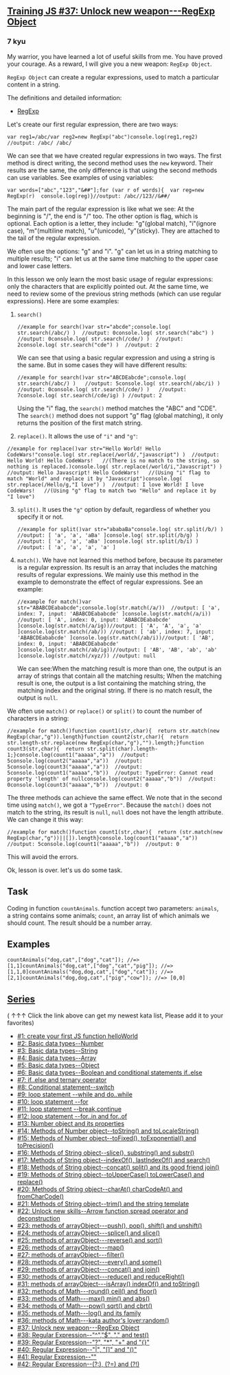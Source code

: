 <h2><a href=https://www.codewars.com/kata/5735e39313c205fe39001173/train/javascript target="_blank">Training JS #37: Unlock new weapon---RegExp Object</a></h2><h3>7 kyu</h3><p>My warrior, you have learned a lot of useful skills from me. You have proved your courage. As a reward, I will give you a new weapon: <code>RegExp Object</code>.</p><p><code>RegExp Object</code> can create a regular expressions, used to match a particular content in a string.</p><p>The definitions and detailed information:</p><ul><li><a href="https://developer.mozilla.org/en-US/docs/Web/JavaScript/Reference/Global_Objects/RegExp" data-turbolinks="false" target="_blank">RegExp</a></li></ul><p>Let's create our first regular expression, there are two ways:</p><pre><code class="language-javascript"><span class="cm-keyword">var</span> <span class="cm-def">reg1</span><span class="cm-operator">=</span><span class="cm-string-2">/abc/</span><span class="cm-keyword">var</span> <span class="cm-def">reg2</span><span class="cm-operator">=</span><span class="cm-keyword">new</span> <span class="cm-variable">RegExp</span>(<span class="cm-string">"abc"</span>)<span class="cm-variable">console</span>.<span class="cm-property">log</span>(<span class="cm-variable">reg1</span>,<span class="cm-variable">reg2</span>)  <span class="cm-comment">//output: /abc/ /abc/</span></code></pre><p>We can see that we have created regular expressions in two ways. The first method is direct writing, the second method uses the <code>new</code> keyword. Their results are the same, the only difference is that using the second methods can use variables. See examples of using variables:</p><pre><code class="language-javascript"><span class="cm-keyword">var</span> <span class="cm-def">words</span><span class="cm-operator">=</span>[<span class="cm-string">"abc"</span>,<span class="cm-string">"123"</span>,<span class="cm-string">"&amp;##"</span>];<span class="cm-keyword">for</span> (<span class="cm-keyword">var</span> <span class="cm-def">r</span> <span class="cm-keyword">of</span> <span class="cm-variable">words</span>){  <span class="cm-keyword">var</span> <span class="cm-def">reg</span><span class="cm-operator">=</span><span class="cm-keyword">new</span> <span class="cm-variable">RegExp</span>(<span class="cm-variable-2">r</span>)  <span class="cm-variable">console</span>.<span class="cm-property">log</span>(<span class="cm-variable">reg</span>)}<span class="cm-comment">//output: </span><span class="cm-string-2">/abc/</span><span class="cm-operator">/</span><span class="cm-number">123</span><span class="cm-operator">/</span><span class="cm-string-2">/&amp;##/</span></code></pre><p>The main part of the regular expression is like what we see: At the beginning is "/", the end is "/" too. The other option is flag, which is optional. Each option is a letter, they include: "g"(global match), "i"(ignore case), "m"(multiline match), "u"(unicode), "y"(sticky). They are attached to the tail of the regular expression.</p><p>We often use the options: "g" and "i". "g" can let us in a string matching to multiple results; "i" can let us at the same time matching to the upper case and lower case letters.</p><p>In this lesson we only learn the most basic usage of regular expressions: only the characters that are explicitly pointed out. At the same time, we need to review some of the previous string methods (which can use regular expressions). Here are some examples:</p><ol><li><p><code>search()</code></p><pre><code class="language-javascript"><span class="cm-comment">//example for search()</span><span class="cm-keyword">var</span> <span class="cm-def">str</span><span class="cm-operator">=</span><span class="cm-string">"abcde"</span>;<span class="cm-variable">console</span>.<span class="cm-property">log</span>( <span class="cm-variable">str</span>.<span class="cm-property">search</span>(<span class="cm-string-2">/abc/</span>) )  <span class="cm-comment">//output: 0</span><span class="cm-variable">console</span>.<span class="cm-property">log</span>( <span class="cm-variable">str</span>.<span class="cm-property">search</span>(<span class="cm-string">"abc"</span>) )  <span class="cm-comment">//output: 0</span><span class="cm-variable">console</span>.<span class="cm-property">log</span>( <span class="cm-variable">str</span>.<span class="cm-property">search</span>(<span class="cm-string-2">/cde/</span>) )  <span class="cm-comment">//output: 2</span><span class="cm-variable">console</span>.<span class="cm-property">log</span>( <span class="cm-variable">str</span>.<span class="cm-property">search</span>(<span class="cm-string">"cde"</span>) )  <span class="cm-comment">//output: 2</span></code></pre><p>We can see that using a basic regular expression and using a string is the same. But in some cases they will have different results:</p><pre><code class="language-javascript"><span class="cm-comment">//example for search()</span><span class="cm-keyword">var</span> <span class="cm-def">str</span><span class="cm-operator">=</span><span class="cm-string">"ABCDEabcde"</span>;<span class="cm-variable">console</span>.<span class="cm-property">log</span>( <span class="cm-variable">str</span>.<span class="cm-property">search</span>(<span class="cm-string-2">/abc/</span>) )   <span class="cm-comment">//output: 5</span><span class="cm-variable">console</span>.<span class="cm-property">log</span>( <span class="cm-variable">str</span>.<span class="cm-property">search</span>(<span class="cm-string-2">/abc/i</span>) )  <span class="cm-comment">//output: 0</span><span class="cm-variable">console</span>.<span class="cm-property">log</span>( <span class="cm-variable">str</span>.<span class="cm-property">search</span>(<span class="cm-string-2">/cde/</span>) )   <span class="cm-comment">//output: 7</span><span class="cm-variable">console</span>.<span class="cm-property">log</span>( <span class="cm-variable">str</span>.<span class="cm-property">search</span>(<span class="cm-string-2">/cde/ig</span>) ) <span class="cm-comment">//output: 2</span></code></pre><p>Using the "i" flag, the <code>search()</code> method matches the "ABC" and "CDE". The <code>search()</code> method does not support "g" flag (global matching), it only returns the position of the first match string.</p></li><li><p><code>replace()</code>. It allows the use of <code>"i"</code> and <code>"g"</code>:</p></li></ol><pre><code class="language-javascript"><span class="cm-comment">//example for replace()</span><span class="cm-keyword">var</span> <span class="cm-def">str</span><span class="cm-operator">=</span><span class="cm-string">"Hello World! Hello CodeWars!"</span><span class="cm-variable">console</span>.<span class="cm-property">log</span>( <span class="cm-variable">str</span>.<span class="cm-property">replace</span>(<span class="cm-string-2">/world/</span>,<span class="cm-string">"javascript"</span>) )  <span class="cm-comment">//output: Hello World! Hello CodeWars!   </span><span class="cm-comment">//(There is no match to the string, so nothing is replaced.)</span><span class="cm-variable">console</span>.<span class="cm-property">log</span>( <span class="cm-variable">str</span>.<span class="cm-property">replace</span>(<span class="cm-string-2">/world/i</span>,<span class="cm-string">"Javascript"</span>) )  <span class="cm-comment">//output: Hello Javascript! Hello CodeWars!   </span><span class="cm-comment">//(Using "i" flag to match "World" and replace it by "Javascript")</span><span class="cm-variable">console</span>.<span class="cm-property">log</span>( <span class="cm-variable">str</span>.<span class="cm-property">replace</span>(<span class="cm-string-2">/Hello/g</span>,<span class="cm-string">"I love"</span>) )  <span class="cm-comment">//output: I love World! I love CodeWars!   </span><span class="cm-comment">//(Using "g" flag to match two "Hello" and replace it by "I love")</span></code></pre><ol start="3"><li><code>split()</code>. It uses the <code>"g"</code> option by default, regardless of whether you specify it or not.<pre><code class="language-javascript"><span class="cm-comment">//example for split()</span><span class="cm-keyword">var</span> <span class="cm-def">str</span><span class="cm-operator">=</span><span class="cm-string">"ababaBa"</span><span class="cm-variable">console</span>.<span class="cm-property">log</span>( <span class="cm-variable">str</span>.<span class="cm-property">split</span>(<span class="cm-string-2">/b/</span>) )   <span class="cm-comment">//output: [ 'a', 'a', 'aBa' ]</span><span class="cm-variable">console</span>.<span class="cm-property">log</span>( <span class="cm-variable">str</span>.<span class="cm-property">split</span>(<span class="cm-string-2">/b/g</span>) )  <span class="cm-comment">//output: [ 'a', 'a', 'aBa' ]</span><span class="cm-variable">console</span>.<span class="cm-property">log</span>( <span class="cm-variable">str</span>.<span class="cm-property">split</span>(<span class="cm-string-2">/b/i</span>) )  <span class="cm-comment">//output: [ 'a', 'a', 'a', 'a' ]</span></code></pre></li><li><code>match()</code>. We have not learned this method before, because its parameter is a regular expression. Its result is an array that includes the matching results of regular expressions. We mainly use this method in the example to demonstrate the effect of regular expressions. See an example:<pre><code class="language-javascript"><span class="cm-comment">//example for match()</span><span class="cm-keyword">var</span> <span class="cm-def">str</span><span class="cm-operator">=</span><span class="cm-string">"ABABCDEababcde"</span>;<span class="cm-variable">console</span>.<span class="cm-property">log</span>(<span class="cm-variable">str</span>.<span class="cm-property">match</span>(<span class="cm-string-2">/a/</span>))  <span class="cm-comment">//output: [ 'a', index: 7, input: 'ABABCDEababcde' ]</span><span class="cm-variable">console</span>.<span class="cm-property">log</span>(<span class="cm-variable">str</span>.<span class="cm-property">match</span>(<span class="cm-string-2">/a/i</span>)) <span class="cm-comment">//output: [ 'A', index: 0, input: 'ABABCDEababcde' ]</span><span class="cm-variable">console</span>.<span class="cm-property">log</span>(<span class="cm-variable">str</span>.<span class="cm-property">match</span>(<span class="cm-string-2">/a/ig</span>))<span class="cm-comment">//output: [ 'A', 'A', 'a', 'a' ]</span><span class="cm-variable">console</span>.<span class="cm-property">log</span>(<span class="cm-variable">str</span>.<span class="cm-property">match</span>(<span class="cm-string-2">/ab/</span>)) <span class="cm-comment">//output: [ 'ab', index: 7, input: 'ABABCDEababcde' ]</span><span class="cm-variable">console</span>.<span class="cm-property">log</span>(<span class="cm-variable">str</span>.<span class="cm-property">match</span>(<span class="cm-string-2">/ab/i</span>))<span class="cm-comment">//output: [ 'AB', index: 0, input: 'ABABCDEababcde' ]</span><span class="cm-variable">console</span>.<span class="cm-property">log</span>(<span class="cm-variable">str</span>.<span class="cm-property">match</span>(<span class="cm-string-2">/ab/ig</span>))<span class="cm-comment">//output: [ 'AB', 'AB', 'ab', 'ab' ]</span><span class="cm-variable">console</span>.<span class="cm-property">log</span>(<span class="cm-variable">str</span>.<span class="cm-property">match</span>(<span class="cm-string-2">/xyz/</span>)) <span class="cm-comment">//output: null</span></code></pre>We can see:When the matching result is more than one, the output is an array of strings that contain all the matching results; When the matching result is one, the output is a list containing the matching string, the matching index and the original string. If there is no match result, the output is <code>null</code>.</li></ol><p>We often use <code>match()</code> or <code>replace()</code> or <code>split()</code> to count the number of characters in a string:</p><pre><code class="language-javascript"><span class="cm-comment">//example for match()</span><span class="cm-keyword">function</span> <span class="cm-def">count1</span>(<span class="cm-def">str</span>,<span class="cm-def">char</span>){  <span class="cm-keyword">return</span> <span class="cm-variable-2">str</span>.<span class="cm-property">match</span>(<span class="cm-keyword">new</span> <span class="cm-variable">RegExp</span>(<span class="cm-variable-2">char</span>,<span class="cm-string">"g"</span>)).<span class="cm-property">length</span>}<span class="cm-keyword">function</span> <span class="cm-def">count2</span>(<span class="cm-def">str</span>,<span class="cm-def">char</span>){  <span class="cm-keyword">return</span> <span class="cm-variable-2">str</span>.<span class="cm-property">length</span><span class="cm-operator">-</span><span class="cm-variable-2">str</span>.<span class="cm-property">replace</span>(<span class="cm-keyword">new</span> <span class="cm-variable">RegExp</span>(<span class="cm-variable-2">char</span>,<span class="cm-string">"g"</span>),<span class="cm-string">""</span>).<span class="cm-property">length</span>;}<span class="cm-keyword">function</span> <span class="cm-def">count3</span>(<span class="cm-def">str</span>,<span class="cm-def">char</span>){  <span class="cm-keyword">return</span> <span class="cm-variable-2">str</span>.<span class="cm-property">split</span>(<span class="cm-variable-2">char</span>).<span class="cm-property">length</span><span class="cm-operator">-</span><span class="cm-number">1</span>;}<span class="cm-variable">console</span>.<span class="cm-property">log</span>(<span class="cm-variable">count1</span>(<span class="cm-string">"aaaaa"</span>,<span class="cm-string">"a"</span>))  <span class="cm-comment">//output: 5</span><span class="cm-variable">console</span>.<span class="cm-property">log</span>(<span class="cm-variable">count2</span>(<span class="cm-string">"aaaaa"</span>,<span class="cm-string">"a"</span>))  <span class="cm-comment">//output: 5</span><span class="cm-variable">console</span>.<span class="cm-property">log</span>(<span class="cm-variable">count3</span>(<span class="cm-string">"aaaaa"</span>,<span class="cm-string">"a"</span>))  <span class="cm-comment">//output: 5</span><span class="cm-variable">console</span>.<span class="cm-property">log</span>(<span class="cm-variable">count1</span>(<span class="cm-string">"aaaaa"</span>,<span class="cm-string">"b"</span>))  <span class="cm-comment">//output: TypeError: Cannot read property 'length' of null</span><span class="cm-variable">console</span>.<span class="cm-property">log</span>(<span class="cm-variable">count2</span>(<span class="cm-string">"aaaaa"</span>,<span class="cm-string">"b"</span>))  <span class="cm-comment">//output: 0</span><span class="cm-variable">console</span>.<span class="cm-property">log</span>(<span class="cm-variable">count3</span>(<span class="cm-string">"aaaaa"</span>,<span class="cm-string">"b"</span>))  <span class="cm-comment">//output: 0</span></code></pre><p>The three methods can achieve the same effect. We note that in the second time using <code>match()</code>, we got a <code>"TypeError"</code>. Because the <code>match()</code> does not match to the string, its result is <code>null</code>, <code>null</code> does not have the length attribute. We can change it this way:</p><pre><code class="language-javascript"><span class="cm-comment">//example for match()</span><span class="cm-keyword">function</span> <span class="cm-def">count1</span>(<span class="cm-def">str</span>,<span class="cm-def">char</span>){  <span class="cm-keyword">return</span> (<span class="cm-variable-2">str</span>.<span class="cm-property">match</span>(<span class="cm-keyword">new</span> <span class="cm-variable">RegExp</span>(<span class="cm-variable-2">char</span>,<span class="cm-string">"g"</span>))<span class="cm-operator">||</span>[]).<span class="cm-property">length</span>}<span class="cm-variable">console</span>.<span class="cm-property">log</span>(<span class="cm-variable">count1</span>(<span class="cm-string">"aaaaa"</span>,<span class="cm-string">"a"</span>))  <span class="cm-comment">//output: 5</span><span class="cm-variable">console</span>.<span class="cm-property">log</span>(<span class="cm-variable">count1</span>(<span class="cm-string">"aaaaa"</span>,<span class="cm-string">"b"</span>))  <span class="cm-comment">//output: 0</span></code></pre><p>This will avoid the errors.</p><p>Ok, lesson is over. let's us do some task.</p><h2 id="task">Task</h2><p>Coding in function <code>countAnimals</code>. function accept two parameters: <code>animals</code>, a string contains some animals; <code>count</code>, an array list of which animals we should count. The result should be a number array.</p><h2 id="examples">Examples</h2><pre><code class="language-javascript"><span class="cm-variable">countAnimals</span>(<span class="cm-string">"dog,cat"</span>,[<span class="cm-string">"dog"</span>,<span class="cm-string">"cat"</span>]); <span class="cm-comment">//=&gt; [1,1]</span><span class="cm-variable">countAnimals</span>(<span class="cm-string">"dog,cat"</span>,[<span class="cm-string">"dog"</span>,<span class="cm-string">"cat"</span>,<span class="cm-string">"pig"</span>]); <span class="cm-comment">//=&gt; [1,1,0]</span><span class="cm-variable">countAnimals</span>(<span class="cm-string">"dog,dog,cat"</span>,[<span class="cm-string">"dog"</span>,<span class="cm-string">"cat"</span>]); <span class="cm-comment">//=&gt; [2,1]</span><span class="cm-variable">countAnimals</span>(<span class="cm-string">"dog,dog,cat"</span>,[<span class="cm-string">"pig"</span>,<span class="cm-string">"cow"</span>]); <span class="cm-comment">//=&gt; [0,0]</span></code></pre><h2 id="series"><a href="http://github.com/myjinxin2015/Katas-list-of-Training-JS-series" data-turbolinks="false" target="_blank">Series</a></h2><p>( ↑↑↑ Click the link above can get my newest kata list, Please add it to your favorites)</p><ul><li><a href="http://www.codewars.com/kata/571ec274b1c8d4a61c0000c8" data-turbolinks="false" target="_blank">#1: create your first JS function helloWorld</a></li><li><a href="http://www.codewars.com/kata/571edd157e8954bab500032d" data-turbolinks="false" target="_blank">#2: Basic data types--Number</a></li><li><a href="http://www.codewars.com/kata/571edea4b625edcb51000d8e" data-turbolinks="false" target="_blank">#3:  Basic data types--String</a></li><li><a href="http://www.codewars.com/kata/571effabb625ed9b0600107a" data-turbolinks="false" target="_blank">#4:  Basic data types--Array</a></li><li><a href="http://www.codewars.com/kata/571f1eb77e8954a812000837" data-turbolinks="false" target="_blank">#5:  Basic data types--Object</a></li><li><a href="http://www.codewars.com/kata/571f832f07363d295d001ba8" data-turbolinks="false" target="_blank">#6:  Basic data types--Boolean and conditional statements if..else</a></li><li><a href="http://www.codewars.com/kata/57202aefe8d6c514300001fd" data-turbolinks="false" target="_blank">#7:  if..else and ternary operator</a></li><li><a href="http://www.codewars.com/kata/572059afc2f4612825000d8a" data-turbolinks="false" target="_blank">#8: Conditional statement--switch</a></li><li><a href="http://www.codewars.com/kata/57216d4bcdd71175d6000560" data-turbolinks="false" target="_blank">#9: loop statement --while and do..while</a></li><li><a href="http://www.codewars.com/kata/5721a78c283129e416000999" data-turbolinks="false" target="_blank">#10: loop statement --for</a></li><li><a href="http://www.codewars.com/kata/5721c189cdd71194c1000b9b" data-turbolinks="false" target="_blank">#11: loop statement --break,continue</a></li><li><a href="http://www.codewars.com/kata/5722b3f0bd5583cf44001000" data-turbolinks="false" target="_blank">#12: loop statement --for..in and for..of</a></li><li><a href="http://www.codewars.com/kata/5722fd3ab7162a3a4500031f" data-turbolinks="false" target="_blank">#13: Number object and  its properties</a></li><li><a href="http://www.codewars.com/kata/57238ceaef9008adc7000603" data-turbolinks="false" target="_blank">#14: Methods of Number object--toString() and toLocaleString()</a></li><li><a href="http://www.codewars.com/kata/57256064856584bc47000611" data-turbolinks="false" target="_blank">#15: Methods of Number object--toFixed(), toExponential() and toPrecision()</a></li><li><a href="http://www.codewars.com/kata/57274562c8dcebe77e001012" data-turbolinks="false" target="_blank">#16: Methods of String object--slice(), substring() and substr()</a></li><li><a href="http://www.codewars.com/kata/57277a31e5e51450a4000010" data-turbolinks="false" target="_blank">#17: Methods of String object--indexOf(), lastIndexOf() and search()</a></li><li><a href="http://www.codewars.com/kata/57280481e8118511f7000ffa" data-turbolinks="false" target="_blank">#18: Methods of String object--concat() split() and its good friend join()</a></li><li><a href="http://www.codewars.com/kata/5728203b7fc662a4c4000ef3" data-turbolinks="false" target="_blank">#19: Methods of String object--toUpperCase() toLowerCase() and replace()</a></li><li><a href="http://www.codewars.com/kata/57284d23e81185ae6200162a" data-turbolinks="false" target="_blank">#20: Methods of String object--charAt() charCodeAt() and fromCharCode()</a></li><li><a href="http://www.codewars.com/kata/5729b103dd8bac11a900119e" data-turbolinks="false" target="_blank">#21: Methods of String object--trim() and the string template</a></li><li><a href="http://www.codewars.com/kata/572ab0cfa3af384df7000ff8" data-turbolinks="false" target="_blank">#22: Unlock new skills--Arrow function,spread operator and deconstruction</a></li><li><a href="http://www.codewars.com/kata/572af273a3af3836660014a1" data-turbolinks="false" target="_blank">#23: methods of arrayObject---push(), pop(), shift() and unshift()</a></li><li><a href="http://www.codewars.com/kata/572cb264362806af46000793" data-turbolinks="false" target="_blank">#24: methods of arrayObject---splice() and slice()</a></li><li><a href="http://www.codewars.com/kata/572df796914b5ba27c000c90" data-turbolinks="false" target="_blank">#25: methods of arrayObject---reverse() and sort()</a></li><li><a href="http://www.codewars.com/kata/572fdeb4380bb703fc00002c" data-turbolinks="false" target="_blank">#26: methods of arrayObject---map()</a></li><li><a href="http://www.codewars.com/kata/573023c81add650b84000429" data-turbolinks="false" target="_blank">#27: methods of arrayObject---filter()</a></li><li><a href="http://www.codewars.com/kata/57308546bd9f0987c2000d07" data-turbolinks="false" target="_blank">#28: methods of arrayObject---every() and some()</a></li><li><a href="http://www.codewars.com/kata/5731861d05d14d6f50000626" data-turbolinks="false" target="_blank">#29: methods of arrayObject---concat() and join()</a></li><li><a href="http://www.codewars.com/kata/573156709a231dcec9000ee8" data-turbolinks="false" target="_blank">#30: methods of arrayObject---reduce() and reduceRight()</a></li><li><a href="http://www.codewars.com/kata/5732b0351eb838d03300101d" data-turbolinks="false" target="_blank">#31: methods of arrayObject---isArray() indexOf() and toString()</a></li><li><a href="http://www.codewars.com/kata/5732d3c9791aafb0e4001236" data-turbolinks="false" target="_blank">#32: methods of Math---round() ceil() and floor()</a></li><li><a href="http://www.codewars.com/kata/5733d6c2d780e20173000baa" data-turbolinks="false" target="_blank">#33: methods of Math---max() min() and abs()</a></li><li><a href="http://www.codewars.com/kata/5733f948d780e27df6000e33" data-turbolinks="false" target="_blank">#34: methods of Math---pow() sqrt() and cbrt()</a></li><li><a href="http://www.codewars.com/kata/57353de879ccaeb9f8000564" data-turbolinks="false" target="_blank">#35: methods of Math---log() and its family</a></li><li><a href="http://www.codewars.com/kata/5735956413c2054a680009ec" data-turbolinks="false" target="_blank">#36: methods of Math---kata author's lover:random()</a></li><li><a href="http://www.codewars.com/kata/5735e39313c205fe39001173" data-turbolinks="false" target="_blank">#37: Unlock new weapon---RegExp Object</a></li><li><a href="http://www.codewars.com/kata/573975d3ac3eec695b0013e0" data-turbolinks="false" target="_blank">#38: Regular Expression--"^","$", "." and test()</a></li><li><a href="http://www.codewars.com/kata/573bca07dffc1aa693000139" data-turbolinks="false" target="_blank">#39: Regular Expression--"?", "*", "+" and "{}"</a></li><li><a href="http://www.codewars.com/kata/573d11c48b97c0ad970002d4" data-turbolinks="false" target="_blank">#40: Regular Expression--"|", "[]" and "()"</a></li><li><a href="http://www.codewars.com/kata/573e6831e3201f6a9b000971" data-turbolinks="false" target="_blank">#41: Regular Expression--""</a></li><li><a href="http://www.codewars.com/kata/573fb9223f9793e485000453" data-turbolinks="false" target="_blank">#42: Regular Expression--(?:), (?=) and (?!)</a></li></ul>